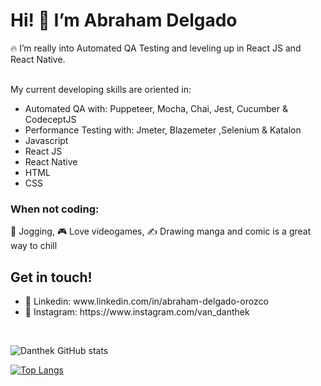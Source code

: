 <h1>Hi! 👋  I’m Abraham Delgado </h1>
<div>
 🔥 I’m really into Automated QA Testing and leveling up in React JS and React Native. <br><br>
  <p>My current developing skills are oriented in: </p>
  <ul>
    <li> Automated QA with: Puppeteer, Mocha, Chai, Jest, Cucumber & CodeceptJS </li>
    <li> Performance Testing with: Jmeter, Blazemeter ,Selenium & Katalon  </li>
    <li> Javascript </li>
    <li> React JS </li>
     <li>React Native </li>
     <li>HTML </li>
    <li> CSS  </li>
  </ul>

  <h3> When not coding: </h3>
  <p>🏃 Jogging, 🎮 Love videogames, ✍️ Drawing manga and comic is a great way to chill </p>

   <h2> Get in touch! </h2>
   <ul>
    <li> 💼 Linkedin: www.linkedin.com/in/abraham-delgado-orozco </li>
    <li> 📸 Instagram: https://www.instagram.com/van_danthek </li>   
   </ul>
</div>

<br>


![Danthek GitHub stats](https://github-readme-stats.vercel.app/api?username=danthek&show_icons=true&theme=monokai  )
<br>

[![Top Langs](https://github-readme-stats.vercel.app/api/top-langs/?username=danthek&layout=compact)](https://github.com/danthek/github-readme-stats)


<!---
danthek/danthek is a ✨ special ✨ repository because its `README.md` (this file) appears on your GitHub profile.
You can click the Preview link to take a look at your changes.
--->
